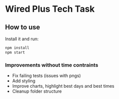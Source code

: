 # Wired Plus Tech Task

## How to use

Install it and run:

```sh
npm install
npm start
```

### Improvements without time contraints

- Fix failing tests (issues with pngs)
- Add styling
- Improve charts, highlight best days and best times
- Cleanup folder structure

